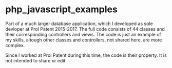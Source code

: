# php_javascript_examples

Part of a much larger database application, which I developed as sole devloper at ProI Patent 2015-2017.
The full code consists of 44 classes and their corresponding controllers and views.
The code is just an example of my skills, altough other classes and controllers, not shared here, are more complex.

Since I worked at ProI Patent during this time, the code is their property.
It is not intended to share or edit.
